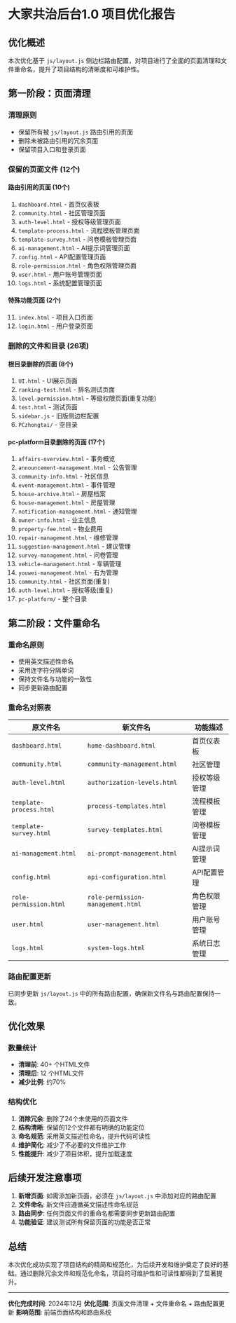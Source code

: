 # 大家共治后台1.0 项目优化报告

## 优化概述

本次优化基于 `js/layout.js` 侧边栏路由配置，对项目进行了全面的页面清理和文件重命名，提升了项目结构的清晰度和可维护性。

## 第一阶段：页面清理

### 清理原则
- 保留所有被 `js/layout.js` 路由引用的页面
- 删除未被路由引用的冗余页面
- 保留项目入口和登录页面

### 保留的页面文件 (12个)

#### 路由引用的页面 (10个)
1. `dashboard.html` - 首页仪表板
2. `community.html` - 社区管理页面
3. `auth-level.html` - 授权等级管理页面
4. `template-process.html` - 流程模板管理页面
5. `template-survey.html` - 问卷模板管理页面
6. `ai-management.html` - AI提示词管理页面
7. `config.html` - API配置管理页面
8. `role-permission.html` - 角色权限管理页面
9. `user.html` - 用户账号管理页面
10. `logs.html` - 系统配置管理页面

#### 特殊功能页面 (2个)
11. `index.html` - 项目入口页面
12. `login.html` - 用户登录页面

### 删除的文件和目录 (26项)

#### 根目录删除的页面 (8个)
1. `UI.html` - UI展示页面
2. `ranking-test.html` - 排名测试页面
3. `level-permission.html` - 等级权限页面(重复功能)
4. `test.html` - 测试页面
5. `sidebar.js` - 旧版侧边栏配置
6. `PCzhongtai/` - 空目录

#### pc-platform目录删除的页面 (17个)
1. `affairs-overview.html` - 事务概览
2. `announcement-management.html` - 公告管理
3. `community-info.html` - 社区信息
4. `event-management.html` - 事件管理
5. `house-archive.html` - 房屋档案
6. `house-management.html` - 房屋管理
7. `notification-management.html` - 通知管理
8. `owner-info.html` - 业主信息
9. `property-fee.html` - 物业费用
10. `repair-management.html` - 维修管理
11. `suggestion-management.html` - 建议管理
12. `survey-management.html` - 问卷管理
13. `vehicle-management.html` - 车辆管理
14. `youwei-management.html` - 有为管理
15. `community.html` - 社区页面(重复)
16. `auth-level.html` - 授权等级(重复)
17. `pc-platform/` - 整个目录

## 第二阶段：文件重命名

### 重命名原则
- 使用英文描述性命名
- 采用连字符分隔单词
- 保持文件名与功能的一致性
- 同步更新路由配置

### 重命名对照表

| 原文件名 | 新文件名 | 功能描述 |
|---------|---------|----------|
| `dashboard.html` | `home-dashboard.html` | 首页仪表板 |
| `community.html` | `community-management.html` | 社区管理 |
| `auth-level.html` | `authorization-levels.html` | 授权等级管理 |
| `template-process.html` | `process-templates.html` | 流程模板管理 |
| `template-survey.html` | `survey-templates.html` | 问卷模板管理 |
| `ai-management.html` | `ai-prompt-management.html` | AI提示词管理 |
| `config.html` | `api-configuration.html` | API配置管理 |
| `role-permission.html` | `role-permission-management.html` | 角色权限管理 |
| `user.html` | `user-management.html` | 用户账号管理 |
| `logs.html` | `system-logs.html` | 系统日志管理 |

### 路由配置更新

已同步更新 `js/layout.js` 中的所有路由配置，确保新文件名与路由配置保持一致。

## 优化效果

### 数量统计
- **清理前**: 40+ 个HTML文件
- **清理后**: 12 个HTML文件
- **减少比例**: 约70%

### 结构优化
1. **消除冗余**: 删除了24个未使用的页面文件
2. **结构清晰**: 保留的12个文件都有明确的功能定位
3. **命名规范**: 采用英文描述性命名，提升代码可读性
4. **维护简化**: 减少了不必要的文件维护工作
5. **性能提升**: 减少了项目体积，提升加载速度

## 后续开发注意事项

1. **新增页面**: 如需添加新页面，必须在 `js/layout.js` 中添加对应的路由配置
2. **文件命名**: 新文件应遵循英文描述性命名规范
3. **路由同步**: 任何页面文件的重命名都需要同步更新路由配置
4. **功能验证**: 建议测试所有保留页面的功能是否正常

## 总结

本次优化成功实现了项目结构的精简和规范化，为后续开发和维护奠定了良好的基础。通过删除冗余文件和规范化命名，项目的可维护性和可读性都得到了显著提升。

---

**优化完成时间**: 2024年12月
**优化范围**: 页面文件清理 + 文件重命名 + 路由配置更新
**影响范围**: 前端页面结构和路由系统